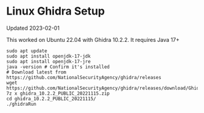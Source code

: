 # Linux Ghidra Setup
Updated 2023-02-01

This worked on Ubuntu 22.04 with Ghidra 10.2.2. It requires Java 17+

```
sudo apt update
sudo apt install openjdk-17-jdk
sudo apt install openjdk-17-jre
java -version # Confirm it's installed
# Download latest from https://github.com/NationalSecurityAgency/ghidra/releases
wget https://github.com/NationalSecurityAgency/ghidra/releases/download/Ghidra_10.2.2_build/ghidra_10.2.2_PUBLIC_20221115.zip
7z x ghidra_10.2.2_PUBLIC_20221115.zip
cd ghidra_10.2.2_PUBLIC_20221115/
./ghidraRun
```
